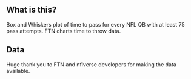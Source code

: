 ## What is this? 
Box and Whiskers plot of time to pass for every NFL QB with at least 75 pass attempts. FTN charts time to throw data.

## Data
Huge thank you to FTN and nflverse developers for making the data available. 
